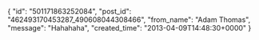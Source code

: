  {
   "id": "501171863252084",
   "post_id": "462493170453287_490608044308466",
   "from_name": "Adam Thomas",
   "message": "Hahahaha",
   "created_time": "2013-04-09T14:48:30+0000"
 }
